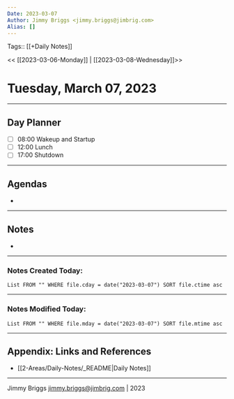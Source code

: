 ```yaml
---
Date: 2023-03-07
Author: Jimmy Briggs <jimmy.briggs@jimbrig.com>
Alias: []
---
```

Tags:: [[+Daily Notes]]

<< [[2023-03-06-Monday]] | [[2023-03-08-Wednesday]]>>

# Tuesday, March 07, 2023

---
## Day Planner

- [ ] 08:00 Wakeup and Startup
- [ ] 12:00 Lunch
- [ ] 17:00 Shutdown

---
## Agendas
-

---
## Notes
-

---
### Notes Created Today:

```dataview
List FROM "" WHERE file.cday = date("2023-03-07") SORT file.ctime asc
```

---
### Notes Modified Today:

```dataview
List FROM "" WHERE file.mday = date("2023-03-07") SORT file.mtime asc
```

***

## Appendix: Links and References

- [[2-Areas/Daily-Notes/_README|Daily Notes]]

***

Jimmy Briggs <jimmy.briggs@jimbrig.com> | 2023

